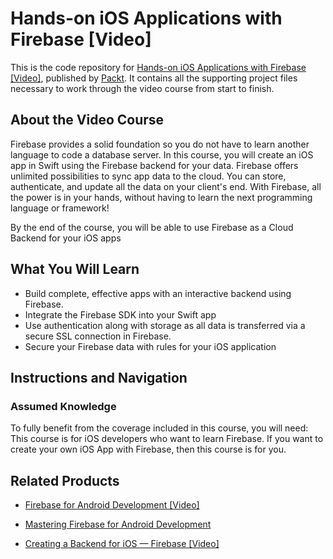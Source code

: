 # Hands-on iOS Applications with Firebase [Video]
This is the code repository for [Hands-on iOS Applications with Firebase [Video]](https://www.packtpub.com/application-development/hands-ios-applications-firebase-video?utm_source=github&utm_medium=repository&utm_campaign=9781789533316), published by [Packt](https://www.packtpub.com/?utm_source=github). It contains all the supporting project files necessary to work through the video course from start to finish.
## About the Video Course
Firebase provides a solid foundation so you do not have to learn another language to code a database server. 
In this course, you will create an iOS app in Swift using the Firebase backend for your data. Firebase offers unlimited possibilities to sync app data to the cloud. You can store, authenticate, and update all the data on your client's end. With Firebase, all the power is in your hands, without having to learn the next programming language or framework!

By the end of the course, you will be able to use Firebase as a Cloud Backend for your iOS apps

<H2>What You Will Learn</H2>
<DIV class=book-info-will-learn-text>
<UL>
<LI>Build complete, effective apps with an interactive backend using Firebase. 
<LI>Integrate the Firebase SDK into your Swift app 
<LI>Use authentication along with storage as all data is transferred via a secure SSL connection in Firebase. 
<LI>Secure your Firebase data with rules for your iOS application </LI></UL></DIV>

## Instructions and Navigation
### Assumed Knowledge
To fully benefit from the coverage included in this course, you will need:<br/>
This course is for iOS developers who want to learn Firebase. If you want to create your own iOS App with Firebase, then this course is for you.

## Related Products
* [Firebase for Android Development [Video]](https://www.packtpub.com/application-development/firebase-android-development-video?utm_source=github&utm_medium=repository&utm_campaign=9781789132625)

* [Mastering Firebase for Android Development](https://www.packtpub.com/web-development/mastering-firebase?utm_source=github&utm_medium=repository&utm_campaign=9781788624718)

* [Creating a Backend for iOS — Firebase [Video]](https://www.packtpub.com/application-development/creating-backend-ios-—-firebase-video?utm_source=github&utm_medium=repository&utm_campaign=9781788297455)

